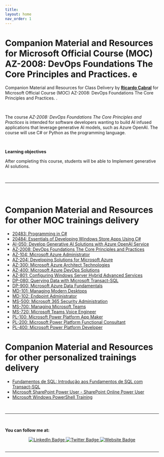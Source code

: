 ```yaml
---
title: 
layout: home
nav_order: 1
---
```



# Companion Material and Resources for Microsoft Official Course (MOC) AZ-2008: DevOps Foundations The Core Principles and Practices. e

Companion Material and Resources for Class Delivery by [**Ricardo Cabral**](https://www.rramoscabral.com) for Microsoft Official Course (MOC) AZ-2008: DevOps Foundations The Core Principles and Practices. .

<br/>

The course *AZ-2008: DevOps Foundations The Core Principles and Practices* is intended for software developers wanting to build AI infused applications that leverage generative AI models, such as Azure OpenAI. The course will use C# or Python as the programming language.

<br/>

**Learning objectives**

After completing this course, students will be able to Implement generative AI solutions.

<br/>

---

<br/>

<a id="othergeneraltraining" />

# Companion Material and Resources for other MOC trainings delivery

- [20483: Programming in C#](https://github.com/rramoscabral/20483---Training---Programming-in-C-Sharp)
- [20484: Essentials of Developing Windows Store Apps Using C#](https://github.com/rramoscabral/20484---Training---Essentials-of-Developing-Windows-Store-Apps-Using-C-Sharp)
- [AI-050: Develop Generative AI Solutions with Azure OpenAI Service](https://ai-050.rramoscabral.com/)
- [AZ-2008: DevOps Foundations The Core Principles and Practices](https://az-2008.rramoscabral.com/)
- [AZ-104: Microsoft Azure Administrator](https://az-2008.rramoscabral.com/)
- [AZ-204: Developing Solutions for Microsoft Azure](https://az-204.rramoscabral.com/)
- [AZ-300: Microsoft Azure Architect Technologies](http://AZ-300.rramoscabral.com/)
- [AZ-400: Microsoft Azure DevOps Solutions](https://az-400.rramoscabral.com/)
- [AZ-801: Configuring Windows Server Hybrid Advanced Services](https://az-801.rramoscabral.com)
- [DP-080: Querying Data with Microsoft Transact-SQL](https://dp-080.rramoscabral.com/)
- [DP-900: Microsoft Azure Data Fundamentals](https://dp-900.rramoscabral.com)
- [MD-101: Managing Modern Desktops](https://md-101.rramoscabral.com/)
- [MD-102: Endpoint Administrator](https://md-102.rramoscabral.com/)
- [MS-500: Microsoft 365 Security Administration](https://github.com/rramoscabral/MS-500---Training---Microsoft-365-Security-Administration)
- [MS-700: Managing Microsoft Teams](https://ms-700.rramoscabral.com/)
- [MS-720: Microsoft Teams Voice Engineer](https://ms-720.rramoscabral.com/)
- [PL-100: Microsoft Power Platform App Maker](https://pl-100.rramoscabral.com)
- [PL-200: Microsoft Power Platform Functional Consultant](https://pl-200.rramoscabral.com)
- [PL-400: Microsoft Power Platform Developer](https://pl-400.rramoscabral.com)

# Companion Material and Resources for other personalized trainings delivery

- [Fundamentos de SQL: Introdução aos Fundamentos de SQL com Transact-SQL](https://rramoscabral.github.io/Fundamentos-de-SQL/)
- [Microsoft SharePoint Power User - SharePoint Online Power User](http://msspopoweruser.rramoscabral.com/)
- [Microsoft Windows PowerShell Training](https://github.com/rramoscabral/MSPowerShell---Training---Microsoft-Windows-PowerShell)


<br/>

---
<a id="followme" />

<br/>

**You can follow me at:**

<div id="badges" align="center">
  <a href="https://www.linkedin.com/in/rrcabral">
    <img src="https://img.shields.io/badge/LinkedIn-blue?style=for-the-badge&logo=linkedin&logoColor=white" alt="LinkedIn Badge"/>
  </a>
  <a href="https://twitter.com/rramoscabral">
    <img src="https://img.shields.io/badge/Twitter-blue?style=for-the-badge&logo=twitter&logoColor=white" alt="Twitter Badge"/>
  </a>
   <a href="https://www.rramoscabral.com">
    <img src="https://img.shields.io/badge/Website-blue?style=for-the-badge&logo=Website&logoColor=white" alt="Website Badge"/>
  </a>
</div>


<br/>

---

<br/>

